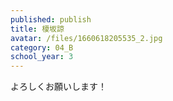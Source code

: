 ```yaml
---
published: publish
title: 榎坂諒
avatar: /files/1660618205535_2.jpg
category: 04_B
school_year: 3
---
```

よろしくお願いします！
